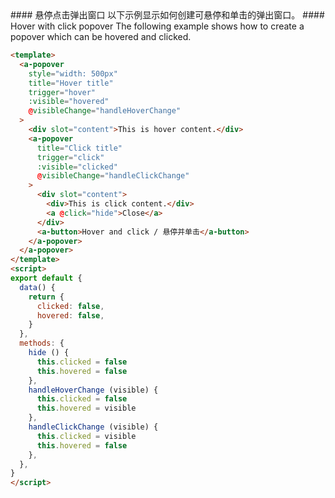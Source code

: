 <cn>
#### 悬停点击弹出窗口
以下示例显示如何创建可悬停和单击的弹出窗口。
</cn>

<us>
#### Hover with click popover
The following example shows how to create a popover which can be hovered and clicked.
</us>

```html
<template>
  <a-popover
    style="width: 500px"
    title="Hover title"
    trigger="hover"
    :visible="hovered"
    @visibleChange="handleHoverChange"
  >
    <div slot="content">This is hover content.</div>
    <a-popover
      title="Click title"
      trigger="click"
      :visible="clicked"
      @visibleChange="handleClickChange"
    >
      <div slot="content">
        <div>This is click content.</div>
        <a @click="hide">Close</a>
      </div>
      <a-button>Hover and click / 悬停并单击</a-button>
    </a-popover>
  </a-popover>
</template>
<script>
export default {
  data() {
    return {
      clicked: false,
      hovered: false,
    }
  },
  methods: {
    hide () {
      this.clicked = false
      this.hovered = false
    },
    handleHoverChange (visible) {
      this.clicked = false
      this.hovered = visible
    },
    handleClickChange (visible) {
      this.clicked = visible
      this.hovered = false
    },
  },
}
</script>
```
